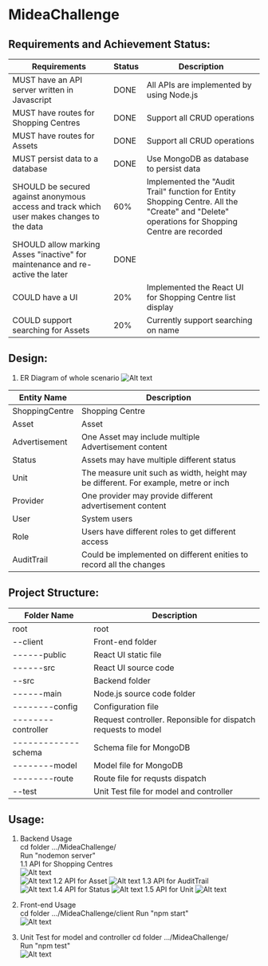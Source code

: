 # MideaChallenge
## Requirements and Achievement Status:
|Requirements | Status |Description
| ------- | ------| -------|
|MUST have an API server written in Javascript|DONE|All APIs are implemented by using Node.js |
|MUST have routes for Shopping Centres|DONE|Support all CRUD operations|
|MUST have routes for Assets|DONE|Support all CRUD operations|
|MUST persist data to a database|DONE|Use MongoDB as database to persist data|
|SHOULD be secured against anonymous access and track which user makes changes to the data|60%|Implemented the "Audit Trail" function for Entity Shopping Centre. All the "Create" and "Delete" operations for Shopping Centre are recorded|
|SHOULD allow marking Asses "inactive" for maintenance and re-active the later|DONE||
|COULD have a UI|20%|Implemented the React UI for Shopping Centre list display|
|COULD support searching for Assets|20%|Currently support searching on name|

## Design:
1. ER Diagram of whole scenario
![Alt text](/Documents/ER_Diagram.png)      


  |Entity Name | Description
  | ------- |  -------- |
  | ShoppingCentre | Shopping Centre
  | Asset |Asset|
  | Advertisement |One Asset may include multiple Advertisement content|
  | Status |Assets may have multiple different status|
  | Unit |The measure unit such as width, height may be different. For example, metre or inch|
  | Provider |One provider may provide different advertisement content|
  | User |System users|
  | Role |Users have different roles to get different access|
  | AuditTrail |Could be implemented on different enities to record all the changes|

## Project Structure:

|Folder Name|Description|
|--------|----------|
|root  | root|
|--client    |Front-end folder   |      
|------public  | React UI static file|
|------src  |React UI source code|
|--src |Backend folder|
|------main  |Node.js source code folder |
|--------config  |Configuration file |
|--------controller  |Request controller. Reponsible for dispatch requests to model|
|-------------schema| Schema file for MongoDB |  
|--------model  |Model file for MongoDB |
|--------route  |Route file for requsts dispatch |
|--test| Unit Test file for model and controller|  


## Usage:
1. Backend Usage  
cd folder .../MideaChallenge/  
Run "nodemon server"  
1.1 API for Shopping Centres  
 ![Alt text](/Documents/screenShot/shoppingCentre.png)  
 ![Alt text](/Documents/screenShot/shoppingCentreDel.png)
1.2 API for Asset
![Alt text](/Documents/screenShot/asset.png)
1.3 API for AuditTrail  
![Alt text](/Documents/screenShot/auditTrail.png)
1.4 API for Status
![Alt text](/Documents/screenShot/status.png)
1.5 API for Unit
![Alt text](/Documents/screenShot/unitPost.png)

2. Front-end Usage  
cd folder .../MideaChallenge/client
Run "npm start"  
![Alt text](/Documents/screenShot/react.png)

3. Unit Test for model and controller
cd folder .../MideaChallenge/  
Run "npm test"   
![Alt text](/Documents/screenShot/UT.png)
